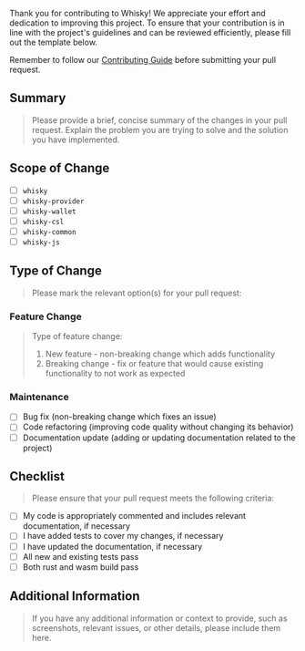 Thank you for contributing to Whisky! We appreciate your effort and dedication to improving this project. To ensure that your contribution is in line with the project's guidelines and can be reviewed efficiently, please fill out the template below.

Remember to follow our [Contributing Guide](CONTRIBUTING.md) before submitting your pull request.

## Summary

> Please provide a brief, concise summary of the changes in your pull request. Explain the problem you are trying to solve and the solution you have implemented.

## Scope of Change

- [ ] `whisky`
- [ ] `whisky-provider`
- [ ] `whisky-wallet`
- [ ] `whisky-csl`
- [ ] `whisky-common`
- [ ] `whisky-js`

## Type of Change

> Please mark the relevant option(s) for your pull request:

### Feature Change

> Type of feature change:
>
> 1. New feature - non-breaking change which adds functionality
> 2. Breaking change - fix or feature that would cause existing functionality to not work as expected

### Maintenance

- [ ] Bug fix (non-breaking change which fixes an issue)
- [ ] Code refactoring (improving code quality without changing its behavior)
- [ ] Documentation update (adding or updating documentation related to the project)

## Checklist

> Please ensure that your pull request meets the following criteria:

- [ ] My code is appropriately commented and includes relevant documentation, if necessary
- [ ] I have added tests to cover my changes, if necessary
- [ ] I have updated the documentation, if necessary
- [ ] All new and existing tests pass
- [ ] Both rust and wasm build pass

## Additional Information

> If you have any additional information or context to provide, such as screenshots, relevant issues, or other details, please include them here.
